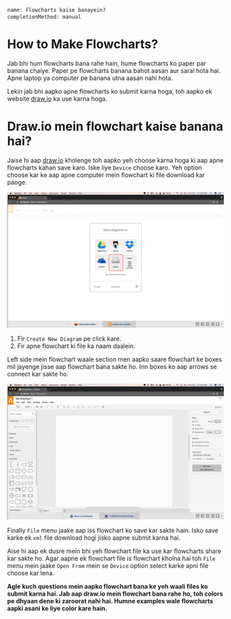 ```ngMeta
name: Flowcharts kaise banayein?
completionMethod: manual
```

# How to Make Flowcharts?

Jab bhi hum flowcharts bana rahe hain, hume flowcharts ko paper par banana chaiye. Paper pe flowcharts banana bahot aasan aur saral hota hai. Apne laptop ya computer pe banana utna aasan nahi hota. 

Lekin jab bhi aapko apne flowcharts ko submit karna hoga, toh aapko ek website [draw.io](http://draw.io) ka use karna hoga.

# Draw.io mein flowchart kaise banana hai?

Jaise hi aap [draw.io](http://draw.io) kholenge toh aapko yeh choose karna hoga ki aap apne flowcharts kahan save karo. Iske liye `Device` choose karo. Yeh option choose kar ke aap apne computer mein flowchart ki file download kar paoge.

![Draw.io Opening Screenshot](assets/theory_images/how-to-make-flowchart_drawio-device-option.png)

1. Fir `Create New Diagram` pe click kare.
2. Fir apne flowchart ki file ka naam daalein.

Left side mein flowchart waale section men aapko saare flowchart ke boxes mil jayenge jisse aap flowchart bana sakte ho. Inn boxes ko aap arrows se connect kar sakte ho.

![Draw.io Draw Flowchart Screenshot](assets/theory_images/how-to-make-flowchart_drawio-draw-flowchart.png)

Finally `File` menu jaake aap iss flowchart ko save kar sakte hain. Isko save karke ek `xml` file download hogi jisko aapne submit karna hai.

Aise hi aap ek dusre mein bhi yeh flowchart file ka use kar flowcharts share kar sakte ho. Agar aapne ek flowchart file is flowchart kholna hai toh `File` menu mein jaake `Open From` mein se `Device` option select karke apni file choose kar lena.

**Agle kuch questions mein aapko flowchart bana ke yeh waali files ko submit karna hai. Jab aap draw.io mein flowchart bana rahe ho, toh colors pe dhyaan dene ki zaroorat nahi hai. Humne examples wale flowcharts aapki asani ke liye color kare hain.**